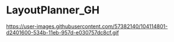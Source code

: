 # LayoutPlanner_GH
https://user-images.githubusercontent.com/57382140/104114801-d2401600-534b-11eb-957d-e030757dc8cf.gif
